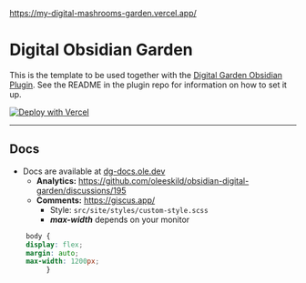 https://my-digital-mashrooms-garden.vercel.app/


# Digital Obsidian Garden
This is the template to be used together with the [Digital Garden Obsidian Plugin](https://github.com/oleeskild/Obsidian-Digital-Garden). 
See the README in the plugin repo for information on how to set it up.

[![Deploy with Vercel](https://vercel.com/button)](https://vercel.com/new/clone?repository-url=https://github.com/oleeskild/digitalgarden)

---
## Docs
- Docs are available at [dg-docs.ole.dev](https://dg-docs.ole.dev/)
  - **Analytics:** https://github.com/oleeskild/obsidian-digital-garden/discussions/195
  - **Comments:** https://giscus.app/
      - Style: `src/site/styles/custom-style.scss`
      - ***max-width*** depends on your monitor
```css
    body {
    display: flex;
    margin: auto;
    max-width: 1200px; 
         }
```
